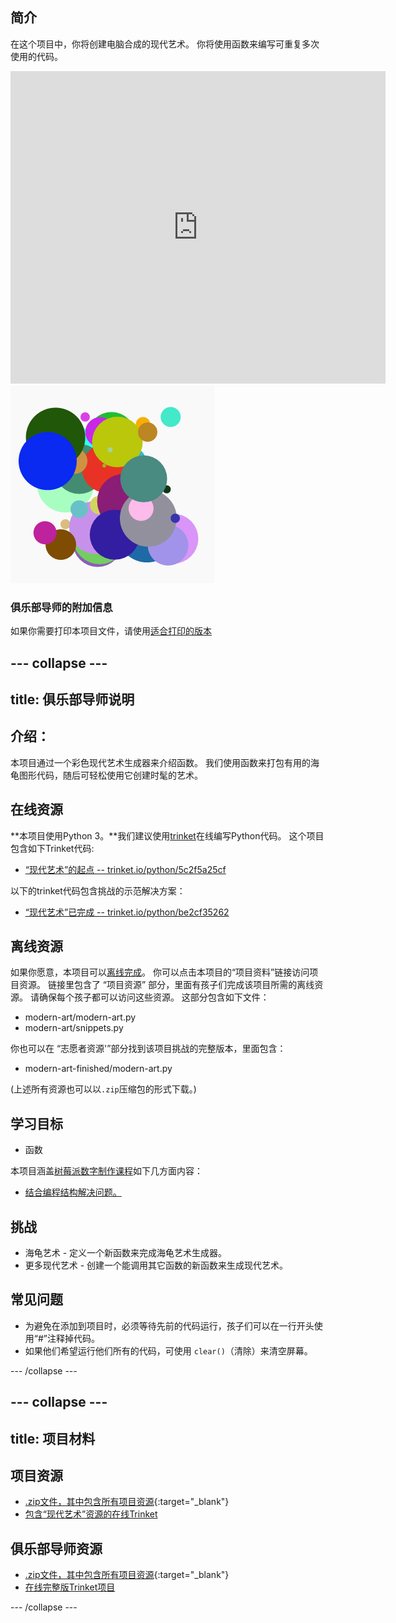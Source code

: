 ## 简介

在这个项目中，你将创建电脑合成的现代艺术。 你将使用函数来编写可重复多次使用的代码。

<div class="trinket">
  <iframe src="https://trinket.io/embed/python/47bbc2fc2b?outputOnly=true&start=result" width="600" height="500" frameborder="0" marginwidth="0" marginheight="0" allowfullscreen>
  </iframe>
  <img src="images/modern-finished.png">
</div>

### 俱乐部导师的附加信息

如果你需要打印本项目文件，请使用[适合打印的版本](https://projects.raspberrypi.org/zh-CN/projects/modern-art/print)

--- collapse ---
---
title: 俱乐部导师说明
---

## 介绍：

本项目通过一个彩色现代艺术生成器来介绍函数。 我们使用函数来打包有用的海龟图形代码，随后可轻松使用它创建时髦的艺术。

## 在线资源

**本项目使用Python 3。**我们建议使用[trinket](https://trinket.io/)在线编写Python代码。 这个项目包含如下Trinket代码:

* [“现代艺术”的起点 -- trinket.io/python/5c2f5a25cf](https://trinket.io/python/5c2f5a25cf)

以下的trinket代码包含挑战的示范解决方案：

* [“现代艺术”已完成 -- trinket.io/python/be2cf35262](https://trinket.io/python/be2cf35262)

## 离线资源

如果你愿意，本项目可以[离线完成](https://www.codeclubprojects.org/en-GB/resources/python-working-offline/)。 你可以点击本项目的“项目资料”链接访问项目资源。 链接里包含了 “项目资源” 部分，里面有孩子们完成该项目所需的离线资源。 请确保每个孩子都可以访问这些资源。 这部分包含如下文件：

* modern-art/modern-art.py
* modern-art/snippets.py

你也可以在 “志愿者资源'”部分找到该项目挑战的完整版本，里面包含：

* modern-art-finished/modern-art.py

(上述所有资源也可以以`.zip`压缩包的形式下载。)

## 学习目标

* 函数

本项目涵盖[树莓派数字制作课程](http://rpf.io/curriculum)如下几方面内容：

* [结合编程结构解决问题。](https://www.raspberrypi.org/curriculum/programming/builder)

## 挑战

* 海龟艺术 - 定义一个新函数来完成海龟艺术生成器。
* 更多现代艺术 - 创建一个能调用其它函数的新函数来生成现代艺术。

## 常见问题

* 为避免在添加到项目时，必须等待先前的代码运行，孩子们可以在一行开头使用“#”注释掉代码。
* 如果他们希望运行他们所有的代码，可使用 `clear()`（清除）来清空屏幕。 

--- /collapse ---

--- collapse ---
---
title: 项目材料
---

## 项目资源

* [.zip文件，其中包含所有项目资源](http://rpf.io/p/zh-CN/modern-art-go){:target="_blank"}
* [包含“现代艺术”资源的在线Trinket](https://trinket.io/python/5c2f5a25cf)

## 俱乐部导师资源

* [.zip文件，其中包含所有项目资源](http://rpf.io/p/zh-CN/modern-art-get){:target="_blank"}
* [在线完整版Trinket项目](https://trinket.io/python/be2cf35262)

--- /collapse ---